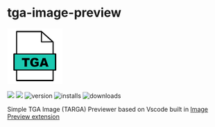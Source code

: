 # tga-image-preview

![](icon.png)

[![](https://img.shields.io/github/license/lunarwtr/vscode-tga-image-preview)](https://opensource.org/licenses/MIT)
[![](https://img.shields.io/github/v/release/lunarwtr/vscode-tga-image-preview)](https://github.com/lunarwtr/tga-image-preview/releases)
![version](https://vsmarketplacebadge.apphb.com/version-short/lunarwtr.tga-image-preview.svg)
![installs](https://vsmarketplacebadge.apphb.com/installs-short/lunarwtr.tga-image-preview.svg)
![downloads](https://vsmarketplacebadge.apphb.com/downloads-short/lunarwtr.tga-image-preview.svg)

Simple TGA Image (TARGA) Previewer based on Vscode built in [Image Preview extension](https://github.com/microsoft/vscode/tree/main/extensions/tga-image-preview)

